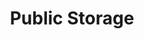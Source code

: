 ---
title: "Public Storage"
url: /chicago/public-storage-south-south-chicago-avenue/
shop: storage rental
---